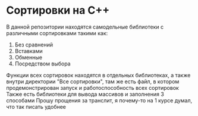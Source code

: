 # Сортировки на C++
В данной репозитории находятся самодельные библиотеки с различными сортировками такими как:
1. Без сравнений
2. Вставками
3. Обменные
4. Посредством выбора

Функции всех сортировок находятся в отдельных библиотеках, а также внутри директории "Все сортировки", там же есть файл, в котором продемонстрирован запуск и работоспособность всех сортировок
Также есть библиотеки для вывода массивов и заполнения 3 способами
Прошу прощения за транслит, я почему-то на 1 курсе думал, что так писать удобнее
